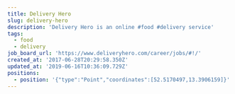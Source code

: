 ```yaml
---
title: Delivery Hero
slug: delivery-hero
description: 'Delivery Hero is an online #food #delivery service'
tags:
  - food
  - delivery
job_board_url: 'https://www.deliveryhero.com/career/jobs/#!/'
created_at: '2017-06-28T20:29:58.350Z'
updated_at: '2019-06-16T10:36:09.729Z'
positions:
  - position: '{"type":"Point","coordinates":[52.5170497,13.3906159]}'
---
```


